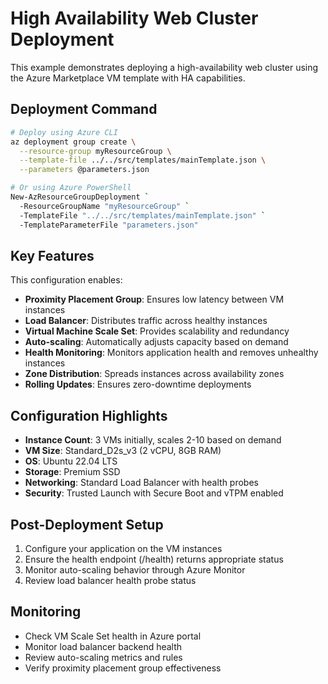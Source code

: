 # High Availability Web Cluster Deployment

This example demonstrates deploying a high-availability web cluster using the Azure Marketplace VM template with HA capabilities.

## Deployment Command

```bash
# Deploy using Azure CLI
az deployment group create \
  --resource-group myResourceGroup \
  --template-file ../../src/templates/mainTemplate.json \
  --parameters @parameters.json

# Or using Azure PowerShell
New-AzResourceGroupDeployment `
  -ResourceGroupName "myResourceGroup" `
  -TemplateFile "../../src/templates/mainTemplate.json" `
  -TemplateParameterFile "parameters.json"
```

## Key Features

This configuration enables:

- **Proximity Placement Group**: Ensures low latency between VM instances
- **Load Balancer**: Distributes traffic across healthy instances
- **Virtual Machine Scale Set**: Provides scalability and redundancy
- **Auto-scaling**: Automatically adjusts capacity based on demand
- **Health Monitoring**: Monitors application health and removes unhealthy instances
- **Zone Distribution**: Spreads instances across availability zones
- **Rolling Updates**: Ensures zero-downtime deployments

## Configuration Highlights

- **Instance Count**: 3 VMs initially, scales 2-10 based on demand
- **VM Size**: Standard_D2s_v3 (2 vCPU, 8GB RAM)
- **OS**: Ubuntu 22.04 LTS
- **Storage**: Premium SSD
- **Networking**: Standard Load Balancer with health probes
- **Security**: Trusted Launch with Secure Boot and vTPM enabled

## Post-Deployment Setup

1. Configure your application on the VM instances
2. Ensure the health endpoint (/health) returns appropriate status
3. Monitor auto-scaling behavior through Azure Monitor
4. Review load balancer health probe status

## Monitoring

- Check VM Scale Set health in Azure portal
- Monitor load balancer backend health
- Review auto-scaling metrics and rules
- Verify proximity placement group effectiveness